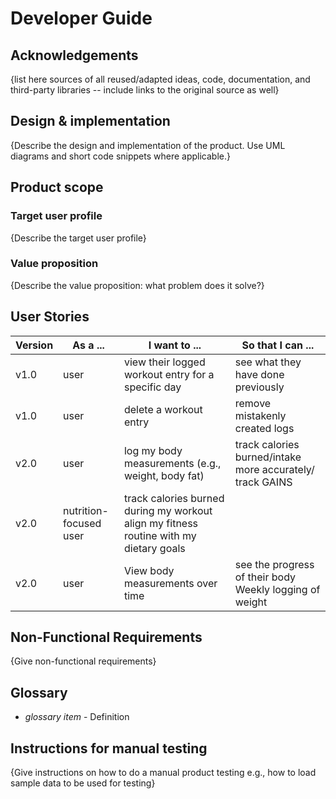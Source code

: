 # Developer Guide

## Acknowledgements

{list here sources of all reused/adapted ideas, code, documentation, and third-party libraries -- include links to the original source as well}

## Design & implementation

{Describe the design and implementation of the product. Use UML diagrams and short code snippets where applicable.}


## Product scope
### Target user profile

{Describe the target user profile}

### Value proposition

{Describe the value proposition: what problem does it solve?}

## User Stories

|Version| As a ... | I want to ... | So that I can ...|
|--------|----------|---------------|------------------|
|v1.0|user|	view their logged workout entry for a specific day	|see what they have done previously|
|v1.0|user|	delete a workout entry| 	remove mistakenly created logs|
|v2.0|user| log my body measurements (e.g., weight, body fat) |track calories burned/intake more accurately/ track GAINS|
|v2.0|nutrition-focused user|track calories burned during my workout	align my fitness routine with my dietary goals|
|v2.0|user|View body measurements over time|see the progress of their body	Weekly logging of weight|

## Non-Functional Requirements

{Give non-functional requirements}

## Glossary

* *glossary item* - Definition

## Instructions for manual testing

{Give instructions on how to do a manual product testing e.g., how to load sample data to be used for testing}
